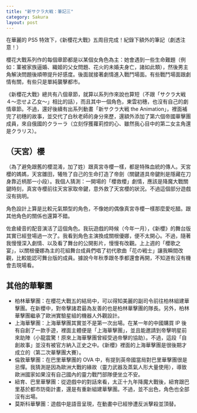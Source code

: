 ```yaml
---
title: "新サクラ大戦：筆記三"
category: Sakura
layout: post
---
```


在華麗的 PS5 特效下，《新櫻花大戰》五周目完成！紀錄下額外的筆記（劇透注意！）

櫻花大戰系列作的每個章節都是以某個女角色為主：她會遇到一些生命難題（例如：菫被家族逼婚、織姬的父女問題、花火的未婚夫身亡，諸如此類），然後男主角解決問題後順帶提升好感度。後面就接著劇情進入戰鬥場面。有些戰鬥場面跟劇情有關，有些只是單純襲擊都市。

《新櫻花大戰》總共有八個章節，就算以系列作來說也算短（不跟「サクラ大戦４〜恋せよ乙女〜」相比的話），而且其中一個角色，東雲初穗，也沒有自己的劇情章節。不過，還好後續有出系列動畫「新サクラ大戦 the Animation」，裡面補完了初穗的故事，並交代了白秋老師的身分來歷，還額外添加了第六個帝國華擊團成員，來自俄國的クラーラ（立刻俘獲蘿莉控的心、雖然我心目中的第二女主角還是クラリス）。

## （天宮）櫻

（為了避免跟舊的櫻混淆，加了姓）跟真宮寺櫻一樣，都是特殊血統的傳人。天宮櫻的媽媽，天宮雛田，犧牲了自己的生命打造了帝劍（關鍵道具帝鍵則是隱藏在刀身靠近柄那一小段）。我個人猜測：一開場的「櫻救櫻」劇情，應該是降魔大戰關鍵時刻，真宮寺櫻前往天宮家取帝鍵，意外救了天宮櫻的狀況。不過這個部分遊戲沒有挑明。

角色設計上算是比較元氣類型的角色，不像她的偶像真宮寺櫻一樣那麼愛吃醋。跟其他角色的關係也還算不錯。

佐倉綾音的配音演活了這個角色。我玩遊戲的時候（今年一月），《新櫻》的舞台版其實已經登場過一次了。我看到角色主演換成關根優娜，便不太開心。不過，隨著我慢慢深入劇情、以及看了舞台的公開影片，慢慢有改觀。上上週的「櫻歌之宴」，以關根優娜為主的花組舞台成員們唱了初代歌曲「花の戦士」讓我瞬間改觀，比較能認可舞台版的成員。據說今年秋季跟冬季都還會再開，不知道有沒有機會去現場看。

## 其他的華擊團

- 柏林華擊團：在櫻花大戰五的結局中，可以得知美麗的副司令前往柏林組建華擊團。在新櫻中，對帝擊諸君最為友善的也是柏林華擊團的隊長。另外，柏林華擊團繼承了歐洲實驗星組的機器人外觀設計。
- 上海華擊團：上海華擊團其實並不是第一次出場。在某一年的中國購買 IP 後有自創了一款手遊，裡面主體便是「上海華擊團」，並且能邀請到帝擊明星前來助陣（小龍震驚！原來上海華擊團曾經受過帝擊的協助）。不過，這段「自創故事」並沒有被官方納入正史之中。《新櫻》裡面的上海華擊團是很後期才成立的（第二次華擊團大賽）。
- 倫敦華擊團：在巴里華擊團的 OVA 中，有提到英帝國當局對巴里華擊團很是忌憚。我猜測是因為歐洲大戰的緣故（靈力武器及蒸氣人形大量使用），導致歐洲國家如果沒有自己國內的靈力戰鬥部隊便坐立不安。
- 紐育、巴里華擊團：從遊戲中的對話來看，太正十九年降魔大戰後，紐育跟巴里基於都市防衛計畫，還是有重新組建華擊團。不過，並不出色，角色也全部沒有出場。
- 莫斯科華擊團：遊戲中是語音呈現，在動畫中已經慘遭反派擊殺並頂替。
